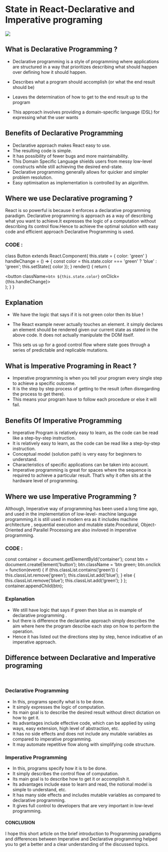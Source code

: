 # **State in React-Declarative and Imperative programing**

<img src="https://www.dottedsquirrel.com/content/images/2021/06/app.jpg">

## **What is Declarative Programming ?**

*   Declarative programming is a style of programming where applications are structured in a way that prioritizes describing what should happen over defining how it should happen.

*   Describes what a program should accomplish (or what the end result should be)
*   Leaves the determination of how to get to the end result up to the program

*   This approach involves providing a domain-specific language (DSL) for expressing what the user wants





## **Benefits of Declarative Programming**



*   Declarative approach makes React easy to use.
*   The resulting code is simple.
*    It has possibility of fewer bugs and more maintainability.
*   This Domain Specific Language shields users from messy low-level constructs while still achieving the desired end-state. 
*   Declarative programming generally allows for quicker and simpler problem resolution. 
*   Easy optimisation as implementation is controlled by an algorithm.




## **Where we use Declarative programing ?**

React is so powerful is because it enforces a declarative programming paradigm. Declarative programming is approach as a way of describing what you want to achieve.It expresses the logic of a computation without describing its control flow.Hence to achieve the optimal solution with easy code and efficient approach Declarative Programming is used.

### **CODE :**
class Button extends React.Component{
  this.state = { color: 'green' }
  handleChange = () => {
    const color = this.state.color === 'green' ? 'blue' : 'green';
    this.setState({ color });
  }
  render() {
    return (<div>
      <button 
         className=`btn ${this.state.color}`
         onClick={this.handleChange}>
      </button>
    </div>);
  }
}


## **Explanation**

* We have the logic that says if it is not green color then its blue !

* The React example never actually touches an element. it simply declares an element should be rendered given our current state as stated in the above code. It does not actually manipulate the DOM itself.

* This sets us up for a good control flow where state goes through a series of predictable and replicable mutations.

## **What is Imperative Programing in React ?**

* Imperative programming is when you tell your program every single step to achieve a specific outcome. 
* It is the step by step process of getting to the result (often disregarding the process to get there).
*  This means your program have to follow each procedure or else it will fail.

## **Benefits Of Imperative Programming**

* Imperative Program is relatively easy to learn, as the code can be read like a step-by-step instruction. 
* It is relatively easy to learn, as the code can be read like a step-by-step instruction. 
* Conceptual model (solution path) is very easy for beginners to understand.
* Characteristics of specific applications can be taken into account.
* Imperative programming is great for spaces where the sequence is required to achieve a particular result. That’s why it often sits at the hardware level of programming.

## **Where we use Imperative Programming ?**

Although, Imperative way of programming has been used a long time ago, and used in the implementation of low-level- machine language programming.it is still used in modern era as it includes machine architecture , sequential execution and mutable state.Procedural, Object-Oriented and Parallel Processing are also invloved in imperative programming.


### **CODE :**

const container = document.getElementById(‘container’);
const btn = document.createElement(‘button’);
btn.className = ‘btn green;
btn.onclick = function(event) {
 if (this.classList.contains(‘green’)) {
   this.classList.remove(‘green’);
   this.classList.add(‘blue’);
 } else {
   this.classList.remove(‘blue’);
   this.classList.add(‘green’);
 }
};
container.appendChild(btn);

### **Explanation**

* We still have logic that says if green then blue as in example of declarative programming .
* but there is difference the declarative approach simply describes the aim where here the program describe each step on how to perform the operation.
* Hence it has listed out the directions step by step, hence indicative of an imperative approach. 


## **Difference between Declarative and Imperative programing**

<br>


### **Declarative Programming**  
* In this, programs specify what is to be done.
* It simply expresses the logic of computation.  
* Its main goal is to describe the desired result without direct dictation on how to get it.  
* Its advantages include effective code, which can be applied by using ways, easy extension, high level of abstraction, etc.  
* It has no side effects and does not include any mutable variables as compared to imperative programming.  
* It may automate repetitive flow along with simplifying code structure. 

### **Imperative Programming**  

* In this, programs specify how it is to be done.  
* It simply describes the control flow of computation. 
* Its main goal is to describe how to get it or accomplish it.
* Its advantages include ease to learn and read, the notional model is simple to understand, etc.  
* It has many side effects and includes mutable variables as compared to declarative programming.  
* It gives full control to developers that are very important in low-level programming.  

#### **CONCLUSION**
I hope this short article on the brief introduction to Programming paradigms and differences between Imperative and Declarative programming helped you to get a better and a clear understanding of the discussed topics. 








